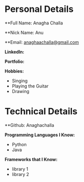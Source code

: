 # Personal Details
**Full Name: Anagha Challa

**Nick Name: Anu

**Email: anaghaachalla@gmail.com

**LinkedIn:**

**Portfolio:**

**Hobbies:**
- Singing
- Playing the Guitar
- Drawing


# Technical Details
**Github: Anaghachalla 

**Programming Languages I Know:** 
- Python
- Java

**Frameworks that I Know:** 
- library 1
- library 2
